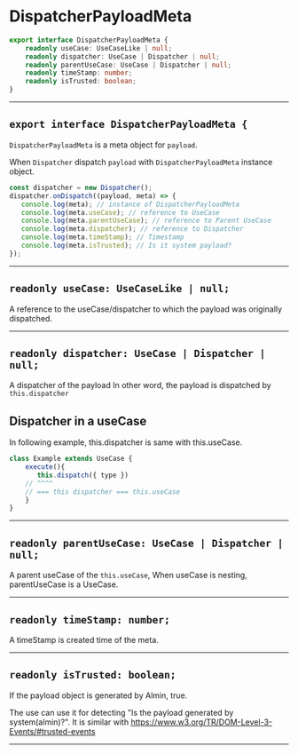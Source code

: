 # DispatcherPayloadMeta
<!-- THIS DOCUMENT IS AUTOMATICALLY GENERATED FROM src/*.ts -->
<!-- Please edit src/*.ts and `npm run build:docs:api` -->


```typescript
export interface DispatcherPayloadMeta {
    readonly useCase: UseCaseLike | null;
    readonly dispatcher: UseCase | Dispatcher | null;
    readonly parentUseCase: UseCase | Dispatcher | null;
    readonly timeStamp: number;
    readonly isTrusted: boolean;
}
```

----

## `export interface DispatcherPayloadMeta {`


`DispatcherPayloadMeta` is a meta object for `payload`.

When `Dispatcher` dispatch `payload` with `DispatcherPayloadMeta` instance object.

```js
const dispatcher = new Dispatcher();
dispatcher.onDispatch((payload, meta) => {
   console.log(meta); // instance of DispatcherPayloadMeta
   console.log(meta.useCase); // reference to UseCase
   console.log(meta.parentUseCase); // reference to Parent UseCase
   console.log(meta.dispatcher); // reference to Dispatcher
   console.log(meta.timeStamp); // Timestamp
   console.log(meta.isTrusted); // Is it system payload?
});
```

----

## `readonly useCase: UseCaseLike | null;`


A reference to the useCase/dispatcher to which the payload was originally dispatched.

----

## `readonly dispatcher: UseCase | Dispatcher | null;`


A dispatcher of the payload
In other word, the payload is dispatched by `this.dispatcher`

## Dispatcher in a useCase

In following example, this.dispatcher is same with this.useCase.

```js
class Example extends UseCase {
    execute(){
       this.dispatch({ type })
    // ^^^^
    // === this dispatcher === this.useCase
    }
}
```

----

## `readonly parentUseCase: UseCase | Dispatcher | null;`


A parent useCase of the `this.useCase`,
When useCase is nesting, parentUseCase is a UseCase.

----

## `readonly timeStamp: number;`


A timeStamp is created time of the meta.

----

## `readonly isTrusted: boolean;`


If the payload object is generated by Almin, true.

The use can use it for detecting "Is the payload generated by system(almin)?".
It is similar with https://www.w3.org/TR/DOM-Level-3-Events/#trusted-events

----

